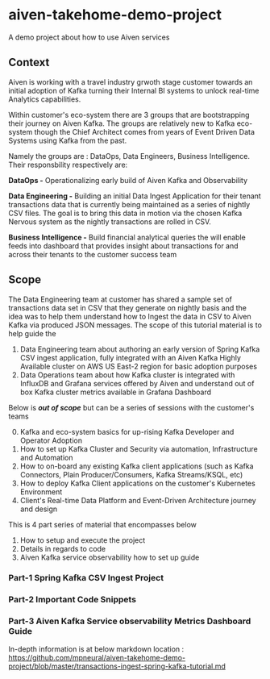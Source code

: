 # aiven-takehome-demo-project
A demo project about how to use Aiven services

## Context

Aiven is working with a travel industry grwoth stage customer towards an initial adoption of Kafka turning their Internal BI systems to unlock real-time Analytics capabilities.

Within customer's eco-system there are 3 groups that are bootstrapping their journey on Aiven Kafka. The groups are relatively new to Kafka eco-system though the Chief Architect comes from years of Event Driven Data Systems using Kafka from the past.

Namely the groups are : DataOps, Data Engineers, Business Intelligence.
Their responsbility respectively are:

****DataOps** -** Operationalizing early build of Aiven Kafka and Observability

****Data Engineering** -** Building an initial Data Ingest Application for their tenant transactions data that is currently being maintained as a series of nightly CSV files. The goal is to bring this data in motion via the chosen Kafka Nervous system as the nightly transactions are rolled in CSV.

**Business Intelligence -** Build financial analytical queries the will enable feeds into dashboard that provides insight about transactions for and across their tenants to the customer success team

## Scope
The Data Engineering team at customer has shared a sample set of transactions data set in CSV that they generate on nightly basis and the idea was to help them understand how to Ingest the data in CSV to Aiven Kafka via produced JSON messages.
The scope of this tutorial material is to help guide the
1. Data Engineering team about authoring an early version of Spring Kafka CSV ingest application, fully integrated with an Aiven Kafka Highly Available cluster on AWS US East-2 region for basic adoption purposes
2. Data Operations team about how Kafka cluster is integrated with InfluxDB and Grafana services offered by Aiven and understand out of box Kafka cluster metrics available in Grafana Dashboard

Below is _**out of scope**_ but can be a series of sessions with the customer's teams

0. Kafka and eco-system basics for up-rising Kafka Developer and Operator Adoption
1. How to set up Kafka Cluster and Security via automation, Infrastructure and Automation
2. How to on-board any existing Kafka client applications (such as Kafka Connectors, Plain Producer/Consumers, Kafka Streams/KSQL, etc)
3. How to deploy Kafka Client applications on the customer's Kubernetes Environment
4. Client's Real-time Data Platform and Event-Driven Architecture journey and design

This is 4 part series of material that encompasses below
1. How to setup and execute the project
2. Details in regards to code
3. Aiven Kafka service observability how to set up guide

### Part-1 **Spring Kafka CSV Ingest Project**

### Part-2 Important Code Snippets

### Part-3 Aiven Kafka Service observability Metrics Dashboard Guide
In-depth information is at below markdown location : 
https://github.com/mpneural/aiven-takehome-demo-project/blob/master/transactions-ingest-spring-kafka-tutorial.md
